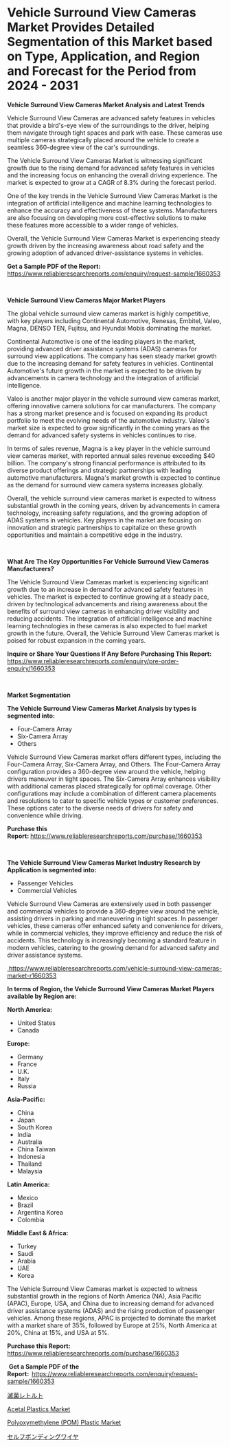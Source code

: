 <p><h1>Vehicle ​Surround View Cameras Market Provides Detailed Segmentation of this Market based on Type, Application, and Region and Forecast for the Period from 2024 - 2031</h1></p><p><strong>Vehicle ​Surround View Cameras Market Analysis and Latest Trends</strong></p>
<p><p>Vehicle Surround View Cameras are advanced safety features in vehicles that provide a bird's-eye view of the surroundings to the driver, helping them navigate through tight spaces and park with ease. These cameras use multiple cameras strategically placed around the vehicle to create a seamless 360-degree view of the car's surroundings.</p><p>The Vehicle Surround View Cameras Market is witnessing significant growth due to the rising demand for advanced safety features in vehicles and the increasing focus on enhancing the overall driving experience. The market is expected to grow at a CAGR of 8.3% during the forecast period.</p><p>One of the key trends in the Vehicle Surround View Cameras Market is the integration of artificial intelligence and machine learning technologies to enhance the accuracy and effectiveness of these systems. Manufacturers are also focusing on developing more cost-effective solutions to make these features more accessible to a wider range of vehicles.</p><p>Overall, the Vehicle Surround View Cameras Market is experiencing steady growth driven by the increasing awareness about road safety and the growing adoption of advanced driver-assistance systems in vehicles.</p></p>
<p><strong>Get a Sample PDF of the Report:&nbsp;</strong> <a href="https://www.reliableresearchreports.com/enquiry/request-sample/1660353">https://www.reliableresearchreports.com/enquiry/request-sample/1660353</a></p>
<p>&nbsp;</p>
<p><strong>Vehicle ​Surround View Cameras Major Market Players</strong></p>
<p><p>The global vehicle surround view cameras market is highly competitive, with key players including Continental Automotive, Renesas, Embitel, Valeo, Magna, DENSO TEN, Fujitsu, and Hyundai Mobis dominating the market.</p><p>Continental Automotive is one of the leading players in the market, providing advanced driver assistance systems (ADAS) cameras for surround view applications. The company has seen steady market growth due to the increasing demand for safety features in vehicles. Continental Automotive's future growth in the market is expected to be driven by advancements in camera technology and the integration of artificial intelligence.</p><p>Valeo is another major player in the vehicle surround view cameras market, offering innovative camera solutions for car manufacturers. The company has a strong market presence and is focused on expanding its product portfolio to meet the evolving needs of the automotive industry. Valeo's market size is expected to grow significantly in the coming years as the demand for advanced safety systems in vehicles continues to rise.</p><p>In terms of sales revenue, Magna is a key player in the vehicle surround view cameras market, with reported annual sales revenue exceeding $40 billion. The company's strong financial performance is attributed to its diverse product offerings and strategic partnerships with leading automotive manufacturers. Magna's market growth is expected to continue as the demand for surround view camera systems increases globally.</p><p>Overall, the vehicle surround view cameras market is expected to witness substantial growth in the coming years, driven by advancements in camera technology, increasing safety regulations, and the growing adoption of ADAS systems in vehicles. Key players in the market are focusing on innovation and strategic partnerships to capitalize on these growth opportunities and maintain a competitive edge in the industry.</p></p>
<p>&nbsp;</p>
<p><strong>What Are The Key Opportunities For Vehicle ​Surround View Cameras Manufacturers?</strong></p>
<p><p>The Vehicle Surround View Cameras market is experiencing significant growth due to an increase in demand for advanced safety features in vehicles. The market is expected to continue growing at a steady pace, driven by technological advancements and rising awareness about the benefits of surround view cameras in enhancing driver visibility and reducing accidents. The integration of artificial intelligence and machine learning technologies in these cameras is also expected to fuel market growth in the future. Overall, the Vehicle Surround View Cameras market is poised for robust expansion in the coming years.</p></p>
<p><strong>Inquire or Share Your Questions If Any Before Purchasing This Report:</strong> <a href="https://www.reliableresearchreports.com/enquiry/pre-order-enquiry/1660353">https://www.reliableresearchreports.com/enquiry/pre-order-enquiry/1660353</a></p>
<p>&nbsp;</p>
<p><strong>Market Segmentation</strong></p>
<p><strong>The Vehicle ​Surround View Cameras Market Analysis by types is segmented into:</strong></p>
<p><ul><li>Four-Camera Array</li><li>Six-Camera Array</li><li>Others</li></ul></p>
<p><p>Vehicle Surround View Cameras market offers different types, including the Four-Camera Array, Six-Camera Array, and Others. The Four-Camera Array configuration provides a 360-degree view around the vehicle, helping drivers maneuver in tight spaces. The Six-Camera Array enhances visibility with additional cameras placed strategically for optimal coverage. Other configurations may include a combination of different camera placements and resolutions to cater to specific vehicle types or customer preferences. These options cater to the diverse needs of drivers for safety and convenience while driving.</p></p>
<p><strong>Purchase this Report:&nbsp;</strong><a href="https://www.reliableresearchreports.com/purchase/1660353">https://www.reliableresearchreports.com/purchase/1660353</a></p>
<p>&nbsp;</p>
<p><strong>The Vehicle ​Surround View Cameras Market Industry Research by Application is segmented into:</strong></p>
<p><ul><li>Passenger Vehicles</li><li>Commercial Vehicles</li></ul></p>
<p><p>Vehicle Surround View Cameras are extensively used in both passenger and commercial vehicles to provide a 360-degree view around the vehicle, assisting drivers in parking and maneuvering in tight spaces. In passenger vehicles, these cameras offer enhanced safety and convenience for drivers, while in commercial vehicles, they improve efficiency and reduce the risk of accidents. This technology is increasingly becoming a standard feature in modern vehicles, catering to the growing demand for advanced safety and driver assistance systems.</p></p>
<p><a href="https://www.reliableresearchreports.com/vehicle-surround-view-cameras-market-r1660353">&nbsp;https://www.reliableresearchreports.com/vehicle-surround-view-cameras-market-r1660353</a></p>
<p><strong>In terms of Region, the Vehicle ​Surround View Cameras Market Players available by Region are:</strong></p>
<p>
    <p> <strong> North America: </strong>
        <ul>
            <li>United States</li>
            <li>Canada</li>
        </ul>
        </p> 
    <p> <strong> Europe: </strong>
        <ul>
            <li>Germany</li>
            <li>France</li>
            <li>U.K.</li>
            <li>Italy</li>
            <li>Russia</li>
        </ul>
        </p> 
    <p> <strong> Asia-Pacific: </strong>
        <ul>
            <li>China</li>
            <li>Japan</li>
            <li>South Korea</li>
            <li>India</li>
            <li>Australia</li>
            <li>China Taiwan</li>
            <li>Indonesia</li>
            <li>Thailand</li>
            <li>Malaysia</li>
        </ul>
        </p> 
    <p> <strong> Latin America: </strong>
        <ul>
            <li>Mexico</li>
            <li>Brazil</li>
            <li>Argentina Korea</li>
            <li>Colombia</li>
        </ul>
        </p> 
    <p> <strong> Middle East & Africa: </strong>
        <ul>
            <li>Turkey</li>
            <li>Saudi</li>
            <li>Arabia</li>
            <li>UAE</li>
            <li>Korea</li>
        </ul>
    </p>
    </p>
<p><p>The Vehicle Surround View Cameras market is expected to witness substantial growth in the regions of North America (NA), Asia Pacific (APAC), Europe, USA, and China due to increasing demand for advanced driver assistance systems (ADAS) and the rising production of passenger vehicles. Among these regions, APAC is projected to dominate the market with a market share of 35%, followed by Europe at 25%, North America at 20%, China at 15%, and USA at 5%.</p></p>
<p><strong>Purchase this Report: </strong><a href="https://www.reliableresearchreports.com/purchase/1660353">https://www.reliableresearchreports.com/purchase/1660353</a></p>
<p>&nbsp;<strong>Get a Sample PDF of the Report:&nbsp;&nbsp;</strong><a href="https://www.reliableresearchreports.com/enquiry/request-sample/1660353">https://www.reliableresearchreports.com/enquiry/request-sample/1660353</a></p>
<p><strong></strong></p>
<p><p><a href="https://github.com/JoanaNitzsche/Market-Research-Report-List-1/blob/main/9812777117990.md">滅菌レトルト</a></p><p><a href="https://github.com/LibbySpencer2018/Market-Research-Report-List-1/blob/main/acetal-plastics-market.md">Acetal Plastics Market</a></p><p><a href="https://github.com/amapolalg/Market-Research-Report-List-1/blob/main/polyoxymethylene-pom-plastic-market.md">Polyoxymethylene (POM) Plastic Market</a></p><p><a href="https://github.com/KaliMetz2023/Market-Research-Report-List-1/blob/main/4115408117991.md">セルフボンディングワイヤ</a></p></p>
